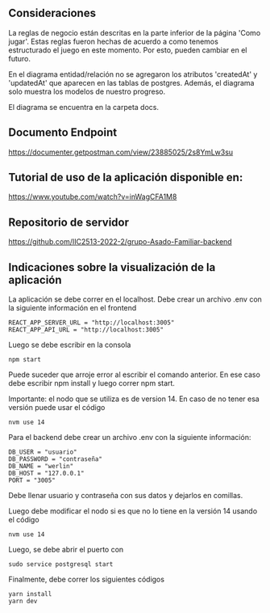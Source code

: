 ## Consideraciones

La reglas de negocio están descritas en la parte inferior de la página 'Como jugar'. Estas reglas
fueron hechas de acuerdo a como tenemos estructurado el juego en este momento. Por esto, pueden
cambiar en el futuro.

En el diagrama entidad/relación no se agregaron los atributos 'createdAt' y 'updatedAt' que 
aparecen en las tablas de postgres. Además, el diagrama solo muestra los modelos de nuestro progreso.

El diagrama se encuentra en la carpeta docs.

## Documento Endpoint

https://documenter.getpostman.com/view/23885025/2s8YmLw3su

## Tutorial de uso de la aplicación disponible en:

https://www.youtube.com/watch?v=inWagCFA1M8


## Repositorio de servidor

https://github.com/IIC2513-2022-2/grupo-Asado-Familiar-backend

## Indicaciones sobre la visualización de la aplicación

La aplicación se debe correr en el localhost. Debe crear un archivo .env con la siguiente información
en el frontend

```console
REACT_APP_SERVER_URL = "http://localhost:3005"
REACT_APP_API_URL = "http://localhost:3005"
```
Luego se debe escribir en la consola 

```console
npm start
```

Puede suceder que arroje error al escribir el comando anterior. En ese caso debe escribir npm
install y luego correr npm start.

Importante: el nodo que se utiliza es de version 14. En caso de no tener esa versión puede usar el código

```console
nvm use 14
```



Para el backend debe crear un archivo .env con la siguiente información:

```console
DB_USER = "usuario"
DB_PASSWORD = "contraseña"
DB_NAME = "werlin"
DB_HOST = "127.0.0.1"
PORT = "3005"
```
Debe llenar usuario y contraseña con sus datos y dejarlos en comillas.

Luego debe modificar el nodo si es que no lo tiene en la versión 14 usando el código 

```console
nvm use 14
```

Luego, se debe abrir el puerto con 

```console
sudo service postgresql start
```

Finalmente, debe correr los siguientes códigos

```console
yarn install
yarn dev
```
